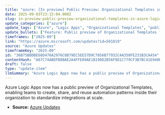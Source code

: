 ```yaml
---
title: "azure: [In preview] Public Preview: Organizational Templates in Azure Logic Apps"
date: 2025-09-03T23:15:04.000Z
slug: in-preview-public-preview-organizational-templates-in-azure-logic-apps
update_categories: ["azure"]
update_tags: ["Azure", "Logic Apps", "Organizational Templates", "public preview", "automation", "integration", "templates", "governance", "reuse"]
update_bullets: ["Feature: Public preview of Organizational Templates for Azure Logic Apps.", "Purpose: Author, share, and reuse automation patterns within an organization to promote consistency and faster development.", "Benefits: Standardizes integration practices, encourages reuse, and helps scale automation across teams.", "Intended users: Integration developers, architects, and platform teams managing Logic Apps at an organizational level.", "Preview notes: Currently in public preview — functionality, APIs, and SLAs may change; feedback is expected.", "Suggested next steps: Try the preview, review documentation and governance guidance, create shared templates, and collect team feedback."]
timeframes: ["2025-09"]
link: "https://azure.microsoft.com/updates?id=501819"
source: "Azure Updates"
timeframeKey: "2025-09"
id: "36B75BBDBE68D476A2976C8B79EC5EE57D9C7856B77932C4A358FE231B3CA454"
contentHash: "A87C74ABDFB8BAE2A4FFE09AE1B198D2B56F9D1C779CF3B7BC41E940B2C42467"
draft: false
type: "update-item"
llmSummary: "Azure Logic Apps now has a public preview of Organizational Templates, enabling teams to create, share, and reuse automation patterns inside their organization to standardize integrations at scale."
---
```


Azure Logic Apps now has a public preview of Organizational Templates, enabling teams to create, share, and reuse automation patterns inside their organization to standardize integrations at scale.

- **Source:** [Azure Updates](https://azure.microsoft.com/updates?id=501819)
